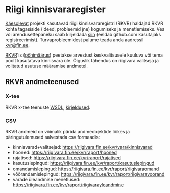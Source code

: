 # Riigi kinnisvararegister
[Käesolevat](https://github.com/kinnisvara/RKVR) projekti kasutavad riigi kinnisvararegistri (RKVR) haldajad RKVR kohta tagasiside (ideed, probleemid jne) kogumiseks ja menetlemiseks. Vea või arendusettepaneku saab kirjeldada [siin](https://github.com/kinnisvara/RKVR/issues) (eeldab github.com kasutajaks registreerimist). Turvaprobleemidest palume teada anda aadressil kvr@fin.ee.

[RKVR](https://riigivara.fin.ee/kvr/)'is ([põhimäärus](https://www.riigiteataja.ee/akt/128122010002)) peetakse arvestust keskvalitsusele kuuluva või tema poolt kasutatava kinnisvara üle. Õiguslik tähendus on riigivara valitseja ja volitatud asutuse määramise andmetel. 

## RKVR andmeteenused
### X-tee
RKVR x-tee teenuste [WSDL](https://github.com/kinnisvara/RKVR/blob/master/rkvr.wsdl), [kirjeldused](https://riigivara.fin.ee/lr1/web/guest/teenused1).

### CSV
RKVR andmeid on võimalik pärida andmeobjektide lõikes ja päringutulemused salvestada csv formaadis: 
* kinnisvarad+valitsejad: https://riigivara.fin.ee/kvr/vara/kinnisvarad
* hooned: https://riigivara.fin.ee/kvr/raport/hooned
* rajatised: https://riigivara.fin.ee/kvr/raport/rajatised
* kasutuslepingud: https://riigivara.fin.ee/kvr/raport/kasutuslepingud
* omandamislepingud: https://riigivara.fin.ee/kvr/raport/riigivaraomand
* võõrandamislepingud: https://riigivara.fin.ee/kvr/raport/riigivaravoorand
* varade üleandmise menetlused: https://riigivara.fin.ee/kvr/raport/riigivarayleandmine
